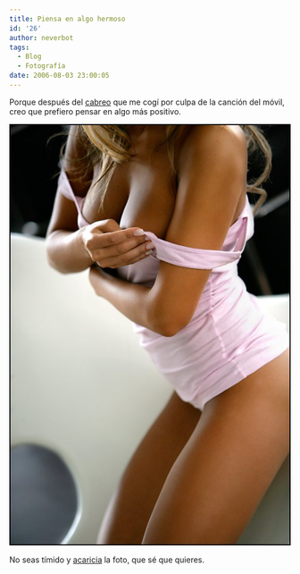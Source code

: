 ```yaml
---
title: Piensa en algo hermoso
id: '26'
author: neverbot
tags:
  - Blog
  - Fotografía
date: 2006-08-03 23:00:05
---
```


Porque después del [cabreo](https://www.neverbot.com/2006/07/03/una-tarde-que-jamas-recuperare/) que me cogí por culpa de la canción del móvil, creo que prefiero pensar en algo más positivo.

[![Jurgita Valts](./piensa-en-algo-hermoso/jurgita_valts.jpg "Jurgita Valts")](./jurgita_valts.jpg)

No seas tímido y [acaricia](./jurgita_valts.jpg) la foto, que sé que quieres.